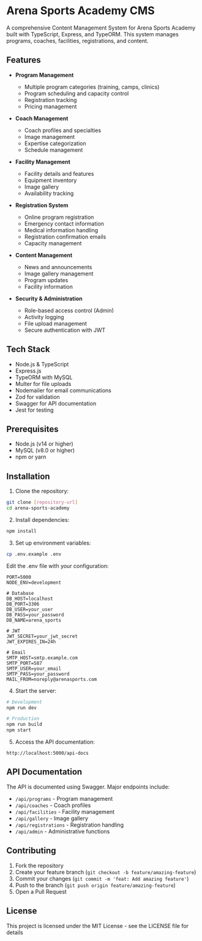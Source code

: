 # Arena Sports Academy CMS

A comprehensive Content Management System for Arena Sports Academy built with TypeScript, Express, and TypeORM. This system manages programs, coaches, facilities, registrations, and content.

## Features

- **Program Management**
  - Multiple program categories (training, camps, clinics)
  - Program scheduling and capacity control
  - Registration tracking
  - Pricing management

- **Coach Management**
  - Coach profiles and specialties
  - Image management
  - Expertise categorization
  - Schedule management

- **Facility Management**
  - Facility details and features
  - Equipment inventory
  - Image gallery
  - Availability tracking

- **Registration System**
  - Online program registration
  - Emergency contact information
  - Medical information handling
  - Registration confirmation emails
  - Capacity management

- **Content Management**
  - News and announcements
  - Image gallery management
  - Program updates
  - Facility information

- **Security & Administration**
  - Role-based access control (Admin)
  - Activity logging
  - File upload management
  - Secure authentication with JWT

## Tech Stack

- Node.js & TypeScript
- Express.js
- TypeORM with MySQL
- Multer for file uploads
- Nodemailer for email communications
- Zod for validation
- Swagger for API documentation
- Jest for testing

## Prerequisites

- Node.js (v14 or higher)
- MySQL (v8.0 or higher)
- npm or yarn

## Installation

1. Clone the repository:

```bash
git clone [repository-url]
cd arena-sports-academy
```

2. Install dependencies:

```bash
npm install
```

3. Set up environment variables:

```bash
cp .env.example .env
```

Edit the .env file with your configuration:

```env
PORT=5000
NODE_ENV=development

# Database
DB_HOST=localhost
DB_PORT=3306
DB_USER=your_user
DB_PASS=your_password
DB_NAME=arena_sports

# JWT
JWT_SECRET=your_jwt_secret
JWT_EXPIRES_IN=24h

# Email
SMTP_HOST=smtp.example.com
SMTP_PORT=587
SMTP_USER=your_email
SMTP_PASS=your_password
MAIL_FROM=noreply@arenasports.com
```

4. Start the server:

```bash
# Development
npm run dev

# Production
npm run build
npm start
```

5. Access the API documentation:

```
http://localhost:5000/api-docs
```

## API Documentation

The API is documented using Swagger. Major endpoints include:

- `/api/programs` - Program management
- `/api/coaches` - Coach profiles
- `/api/facilities` - Facility management
- `/api/gallery` - Image gallery
- `/api/registrations` - Registration handling
- `/api/admin` - Administrative functions

## Contributing

1. Fork the repository
2. Create your feature branch (`git checkout -b feature/amazing-feature`)
3. Commit your changes (`git commit -m 'feat: Add amazing feature'`)
4. Push to the branch (`git push origin feature/amazing-feature`)
5. Open a Pull Request

## License

This project is licensed under the MIT License - see the LICENSE file for details
